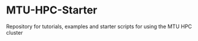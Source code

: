 # MTU-HPC-Starter
Repository for tutorials, examples and starter scripts for using the MTU HPC cluster
